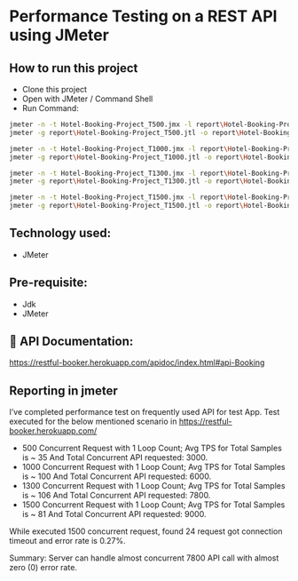 # Performance Testing on a REST API using JMeter

## How to run this project
- Clone this project
- Open with JMeter / Command Shell
- Run Command:
```bash
jmeter -n -t Hotel-Booking-Project_T500.jmx -l report\Hotel-Booking-Project_T500.jtl
jmeter -g report\Hotel-Booking-Project_T500.jtl -o report\Hotel-Booking-Project_T500.html

jmeter -n -t Hotel-Booking-Project_T1000.jmx -l report\Hotel-Booking-Project_T1000.jtl
jmeter -g report\Hotel-Booking-Project_T1000.jtl -o report\Hotel-Booking-Project_T1000.html

jmeter -n -t Hotel-Booking-Project_T1300.jmx -l report\Hotel-Booking-Project_T1300.jtl
jmeter -g report\Hotel-Booking-Project_T1300.jtl -o report\Hotel-Booking-Project_T1300.html

jmeter -n -t Hotel-Booking-Project_T1500.jmx -l report\Hotel-Booking-Project_T1500.jtl
jmeter -g report\Hotel-Booking-Project_T1500.jtl -o report\Hotel-Booking-Project_T1500.html
```
## Technology used:
- JMeter

## Pre-requisite:
- Jdk
- JMeter

## 🔗 API Documentation:
https://restful-booker.herokuapp.com/apidoc/index.html#api-Booking

## Reporting in jmeter

I’ve completed performance test on frequently used API for test App. 
Test executed for the below mentioned scenario in https://restful-booker.herokuapp.com/

- 500 Concurrent Request with 1 Loop Count; Avg TPS for Total Samples is ~ 35 And Total Concurrent API requested: 3000.
- 1000 Concurrent Request with 1 Loop Count; Avg TPS for Total Samples is ~ 100 And Total Concurrent API requested: 6000.
- 1300 Concurrent Request with 1 Loop Count; Avg TPS for Total Samples is ~ 106 And Total Concurrent API requested: 7800.
- 1500 Concurrent Request with 1 Loop Count; Avg TPS for Total Samples is ~ 81 And Total Concurrent API requested: 9000.

While executed 1500 concurrent request, found  24 request got connection timeout and error rate is 0.27%. 

Summary: Server can handle almost concurrent 7800 API call with almost zero (0) error rate.
